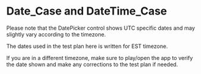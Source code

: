 # Date_Case and DateTime_Case

Please note that the DatePicker control shows UTC specific dates and may slightly vary according to the timezone.

The dates used in the test plan here is written for EST timezone. 

If you are in a different timezone, make sure to play/open the app to verify the date shown and make any corrections to the test plan if needed.